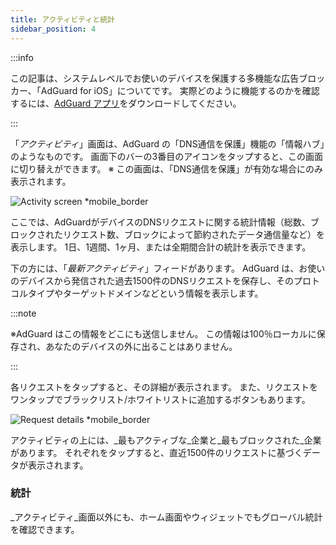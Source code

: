 ```yaml
---
title: アクティビティと統計
sidebar_position: 4
---
```


:::info

この記事は、システムレベルでお使いのデバイスを保護する多機能な広告ブロッカー、「AdGuard for iOS」についてです。 実際どのように機能するのかを確認するには、[AdGuard アプリ](https://agrd.io/download-kb-adblock)をダウンロードしてください。

:::

「_アクティビティ_」画面は、AdGuard の「DNS通信を保護」機能の「情報ハブ」のようなものです。 画面下のバーの3番目のアイコンをタップすると、この画面に切り替えができます。 ※ この画面は、「DNS通信を保護」が有効な場合にのみ表示されます。

![Activity screen \*mobile_border](https://cdn.adtidy.org/content/github/ad_blocker/ios/activity.png)

ここでは、AdGuardがデバイスのDNSリクエストに関する統計情報（総数、ブロックされたリクエスト数、ブロックによって節約されたデータ通信量など）を表示します。 1日、1週間、1ヶ月、または全期間合計の統計を表示できます。

下の方には、「_最新アクティビティ_」フィードがあります。 AdGuard は、お使いのデバイスから発信された過去1500件のDNSリクエストを保存し、そのプロトコルタイプやターゲットドメインなどという情報を表示します。

:::note

※AdGuard はこの情報をどこにも送信しません。 この情報は100％ローカルに保存され、あなたのデバイスの外に出ることはありません。

:::

各リクエストをタップすると、その詳細が表示されます。 また、リクエストをワンタップでブラックリスト/ホワイトリストに追加するボタンもあります。

![Request details \*mobile_border](https://cdn.adtidy.org/public/Adguard/kb/iOS/features/request_info_en.jpeg)

アクティビティの上には、_最もアクティブな_企業と_最もブロックされた_企業があります。 それぞれをタップすると、直近1500件のリクエストに基づくデータが表示されます。

### 統計

_アクティビティ_画面以外にも、ホーム画面やウィジェットでもグローバル統計を確認できます。
